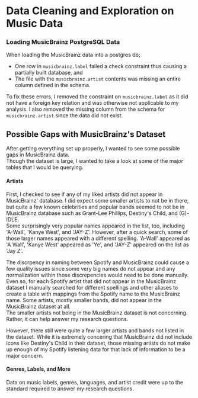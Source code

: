 # Data Cleaning and Exploration on Music Data

### Loading MusicBrainz PostgreSQL Data
When loading the MusicBrainz data into a postgres db;
* One row in `musicbrainz.label` failed a check constraint thus causing a partially built database, and
* The file with the `musicbrainz.artist` contents was missing an entire column defined in the schema.

To fix these errors, I removed the constraint on `musicbrainz.label` as it did not have a foreign key relation and was otherwise not applicable to my analysis.
I also removed the missing column from the schema for `musicbrainz.artist` since the data did not exist.

## Possible Gaps with MusicBrainz's Dataset
After getting everything set up properly, I wanted to see some possible gaps in MusicBrainz data.<br>
Though the dataset is large, I wanted to take a look at some of the major tables that I would be querying.

#### Artists
First, I checked to see if any of my liked artists did not appear in MusicBrainz' database. I did expect some smaller artists to not be in there, but quite a few known celebrities and popular bands seemed to not be in MusicBrainz database such as Grant-Lee Phillips, Destiny's Child, and (G)-IDLE.<br> 
Some surprisingly very popular names appeared in the list, too, including 'A-Wall', 'Kanye West', and 'JAY-Z'. However, after a quick search, some of those larger names appeared with a different spelling. 'A-Wall' appeared as 'A Wall', 'Kanye West' appeared as 'Ye', and 'JAY-Z' appeared on the list as 'Jay Z'. 

The discrpency in naming between Spotify and MusicBrainz could cause a few quality issues since some very big names do not appear and any normalization within those discrepencies would need to be done manually. Even so, for each Spotify artist that did not appear in the MusicBrainz dataset I manually searched for different spellings and other aliases to create a table with mappings from the Spotify name to the MusicBrainz name. Some artists, mostly smaller bands, did not appear in the MusicBrainz dataset at all. <br>
The smaller artists not being in the MusicBrainz dataset is not concerning. Rather, it can help answer my research questions.

However, there still were quite a few larger artists and bands not listed in the dataset. While it is extremely concering that MusicBrainz did not include icons like Destiny's Child in their dataset, those missing artists do not make up enough of my Spotify listening data for that lack of information to be a major concern.

#### Genres, Labels, and More
Data on music labels, genres, languages, and artist credit were up to the standard required to answer my research questions.
